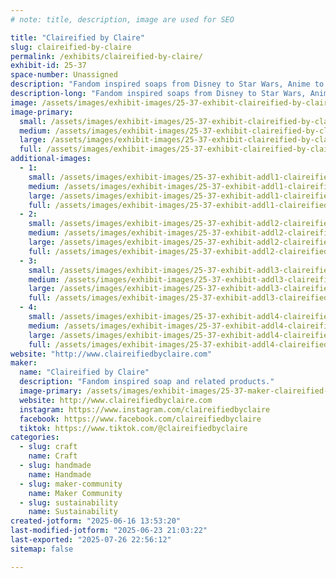 ```yaml
---
# note: title, description, image are used for SEO

title: "Claireified by Claire"
slug: claireified-by-claire
permalink: /exhibits/claireified-by-claire/
exhibit-id: 25-37
space-number: Unassigned
description: "Fandom inspired soaps from Disney to Star Wars, Anime to Supernatural, Marvel, Harry Potter and more"
description-long: "Fandom inspired soaps from Disney to Star Wars, Anime to Supernatural, Marvel, Harry Potter. Related products including wax melts, linen/room spray, lotion, stickers and decals, and new for 2025, laser cut items such as clocks, key holders and more."
image: /assets/images/exhibit-images/25-37-exhibit-claireified-by-claire-2024-11-09-12-48-10-902-large.jpg
image-primary: 
  small: /assets/images/exhibit-images/25-37-exhibit-claireified-by-claire-2024-11-09-12-48-10-902-small.jpg
  medium: /assets/images/exhibit-images/25-37-exhibit-claireified-by-claire-2024-11-09-12-48-10-902-medium.jpg
  large: /assets/images/exhibit-images/25-37-exhibit-claireified-by-claire-2024-11-09-12-48-10-902-large.jpg
  full: /assets/images/exhibit-images/25-37-exhibit-claireified-by-claire-2024-11-09-12-48-10-902-full.jpg
additional-images: 
  - 1:
    small: /assets/images/exhibit-images/25-37-exhibit-addl1-claireified-by-claire-2024-01-08-10-44-09-small.jpg
    medium: /assets/images/exhibit-images/25-37-exhibit-addl1-claireified-by-claire-2024-01-08-10-44-09-medium.jpg
    large: /assets/images/exhibit-images/25-37-exhibit-addl1-claireified-by-claire-2024-01-08-10-44-09-large.jpg
    full: /assets/images/exhibit-images/25-37-exhibit-addl1-claireified-by-claire-2024-01-08-10-44-09-full.jpg
  - 2:
    small: /assets/images/exhibit-images/25-37-exhibit-addl2-claireified-by-claire-2024-01-08-11-20-20-small.jpg
    medium: /assets/images/exhibit-images/25-37-exhibit-addl2-claireified-by-claire-2024-01-08-11-20-20-medium.jpg
    large: /assets/images/exhibit-images/25-37-exhibit-addl2-claireified-by-claire-2024-01-08-11-20-20-large.jpg
    full: /assets/images/exhibit-images/25-37-exhibit-addl2-claireified-by-claire-2024-01-08-11-20-20-full.jpg
  - 3:
    small: /assets/images/exhibit-images/25-37-exhibit-addl3-claireified-by-claire-2024-01-08-11-15-51-small.jpg
    medium: /assets/images/exhibit-images/25-37-exhibit-addl3-claireified-by-claire-2024-01-08-11-15-51-medium.jpg
    large: /assets/images/exhibit-images/25-37-exhibit-addl3-claireified-by-claire-2024-01-08-11-15-51-large.jpg
    full: /assets/images/exhibit-images/25-37-exhibit-addl3-claireified-by-claire-2024-01-08-11-15-51-full.jpg
  - 4:
    small: /assets/images/exhibit-images/25-37-exhibit-addl4-claireified-by-claire-d20onarope-small.jpg
    medium: /assets/images/exhibit-images/25-37-exhibit-addl4-claireified-by-claire-d20onarope-medium.jpg
    large: /assets/images/exhibit-images/25-37-exhibit-addl4-claireified-by-claire-d20onarope-large.jpg
    full: /assets/images/exhibit-images/25-37-exhibit-addl4-claireified-by-claire-d20onarope-full.jpg
website: "http://www.claireifiedbyclaire.com"
maker: 
  name: "Claireified by Claire"
  description: "Fandom inspired soap and related products."
  image-primary: /assets/images/exhibit-images/25-37-maker-claireified-by-claire-cbc-lobo-color-medium.png
  website: http://www.claireifiedbyclaire.com
  instagram: https://www.instagram.com/claireifiedbyclaire
  facebook: https://www.facebook.com/claireifiedbyclaire
  tiktok: https://www.tiktok.com/@claireifiedbyclaire
categories: 
  - slug: craft
    name: Craft
  - slug: handmade
    name: Handmade
  - slug: maker-community
    name: Maker Community
  - slug: sustainability
    name: Sustainability
created-jotform: "2025-06-16 13:53:20"
last-modified-jotform: "2025-06-23 21:03:22"
last-exported: "2025-07-26 22:56:12"
sitemap: false

---
```

